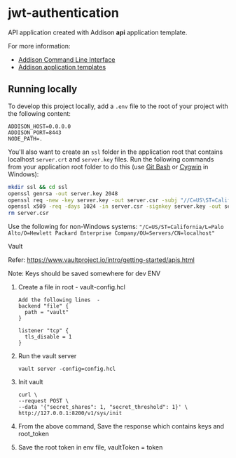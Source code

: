 # jwt-authentication

API application created with Addison **api** application template.

For more information:
* [Addison Command Line Interface](https://github.hpe.com/global-it-addison/addison-cli)
* [Addison application templates](https://github.hpe.com/global-it-addison/generator-addison)

## Running locally

To develop this project locally, add a `.env` file to the root of your project with the following content:

```
ADDISON_HOST=0.0.0.0
ADDISON_PORT=8443
NODE_PATH=.
```

You'll also want to create an `ssl` folder in the application root that contains localhost `server.crt` and `server.key` files. Run the following commands from your application root folder to do this (use [Git Bash](https://git-scm.com/download/win) or [Cygwin](https://cygwin.com/install.html) in Windows):

```sh
mkdir ssl && cd ssl
openssl genrsa -out server.key 2048
openssl req -new -key server.key -out server.csr -subj "//C=US\ST=California\L=Palo Alto\O=Hewlett Packard Enterprise Company\OU=Servers\CN=localhost"
openssl x509 -req -days 1024 -in server.csr -signkey server.key -out server.crt
rm server.csr
```

Use the following for non-Windows systems: `"/C=US/ST=California/L=Palo Alto/O=Hewlett Packard Enterprise Company/OU=Servers/CN=localhost"`


Vault


Refer: https://www.vaultproject.io/intro/getting-started/apis.html


Note: Keys should be saved somewhere for dev ENV

1. Create a file in root - vault-config.hcl

    ```
    Add the following lines  -
    backend "file" {
      path = "vault"
    }

    listener "tcp" {
      tls_disable = 1
    }
    ```

2. Run the vault server
    ```
    vault server -config=config.hcl
    ```

3. Init vault

    ```
    curl \
    --request POST \
    --data '{"secret_shares": 1, "secret_threshold": 1}' \
    http://127.0.0.1:8200/v1/sys/init
    ```

4. From the above command, Save the response which contains keys and root_token

5. Save the root token in env file, vaultToken = token


